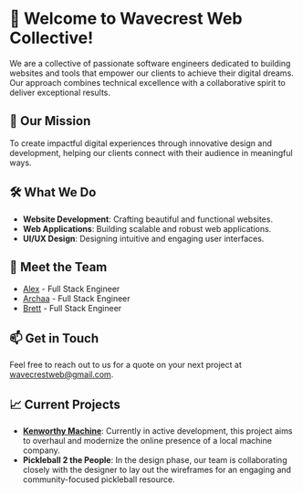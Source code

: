 # :ocean: Welcome to Wavecrest Web Collective!

We are a collective of passionate software engineers dedicated to building websites and tools that empower our clients to achieve their digital dreams. Our approach combines technical excellence with a collaborative spirit to deliver exceptional results.

## 🚀 Our Mission
To create impactful digital experiences through innovative design and development, helping our clients connect with their audience in meaningful ways.

## 🛠️ What We Do
- **Website Development**: Crafting beautiful and functional websites.
- **Web Applications**: Building scalable and robust web applications.
- **UI/UX Design**: Designing intuitive and engaging user interfaces.

## 🌟 Meet the Team
-  [Alex](https://github.com/alibacova) - Full Stack Engineer
-  [Archaa](https://github.com/avinashi10) - Full Stack Engineer
-  [Brett](https://github.com/BrettEastman) - Full Stack Engineer

## 📫 Get in Touch
Feel free to reach out to us for a quote on your next project at wavecrestweb@gmail.com.

## 📈 Current Projects
- [**Kenworthy Machine**](https://github.com/wavecrestweb/kenworthy-machine): Currently in active development, this project aims to overhaul and modernize the online presence of a local machine company.
- **Pickleball 2 the People**: In the design phase, our team is collaborating closely with the designer to lay out the wireframes for an engaging and community-focused pickleball resource.

<!--

**Here are some ideas to get you started:**

🙋‍♀️ A short introduction - what is your organization all about?
🌈 Contribution guidelines - how can the community get involved?
👩‍💻 Useful resources - where can the community find your docs? Is there anything else the community should know?
🍿 Fun facts - what does your team eat for breakfast?
🧙 Remember, you can do mighty things with the power of [Markdown](https://docs.github.com/github/writing-on-github/getting-started-with-writing-and-formatting-on-github/basic-writing-and-formatting-syntax)
-->
